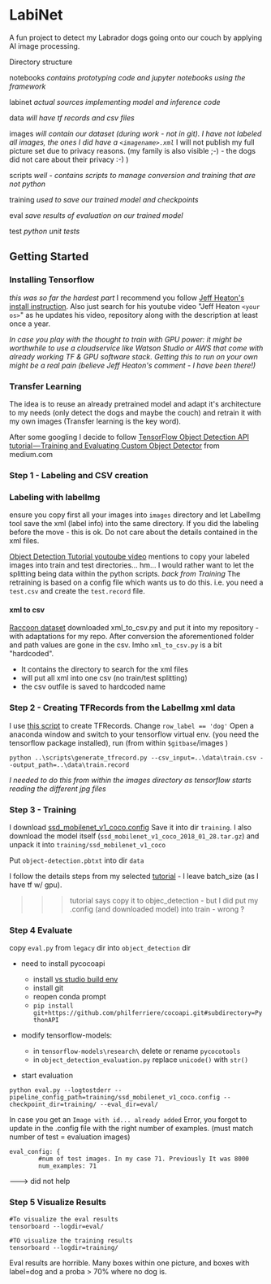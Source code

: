# LabiNet
A fun project to detect my Labrador dogs going onto our couch by applying AI image processing.

Directory structure

notebooks 
_contains prototyping code and jupyter notebooks using the framework_

labinet
_actual sources implementing model and inference code_

data
_will have tf records and csv files_

images
_will contain our dataset (during work - not in git). I have not labeled all images, the ones I did have a `<imagename>.xml`_ I will not publish my full picture set due to privacy reasons. (my family is also visible ;-) - the dogs did not care about their privacy :-) )

scripts
_well - contains scripts to manage conversion and training that are *not* python_

training
_used to save our trained model and checkpoints_

eval
_save results of evaluation on our trained model_

test
_python unit tests_


## Getting Started

### Installing Tensorflow
_this was so far the hardest part_ I recommend you follow [Jeff Heaton's install instruction](https://github.com/jeffheaton/t81_558_deep_learning/blob/master/t81_558_class01_intro_python.ipynb). Also just search for his youtube video "Jeff Heaton `<your os>`" as he updates his video, repository along with the description at least once a year.

_In case you play with the thought to train with GPU power: it might be worthwhile to use a cloudservice like Watson Studio or AWS that come with already working TF & GPU software stack. Getting this to run on your own might be a real pain (believe Jeff Heaton's comment - I have been there!)_

### Transfer Learning
The idea is to reuse an already pretrained model and adapt it's architecture to my needs (only detect the dogs and maybe the couch) and retrain it with my own images (Transfer learning is the key word).

After some googling I decide to follow [TensorFlow Object Detection API tutorial — Training and Evaluating Custom Object Detector](https://becominghuman.ai/tensorflow-object-detection-api-tutorial-training-and-evaluating-custom-object-detector-ed2594afcf73) from medium.com

### Step 1 - Labeling and CSV creation

### Labeling with labelImg
ensure you copy first all your images into `images` directory and let LabelImg tool save the xml (label info) into the same directory. If you did the labeling before the move - this is ok. Do not care about the details contained in the xml files.

[Object Detection Tutorial youtoube video](https://www.youtube.com/watch?v=kq2Gjv_pPe8&index=4&list=PLQVvvaa0QuDcNK5GeCQnxYnSSaar2tpku) mentions to copy your labeled images into train and test directories... hm... I would rather want to let the splitting being data within the python scripts. _back from Training_ The retraining is based on a config file which wants us to do this. i.e. you need a `test.csv` and create the `test.record` file.

#### xml to csv
[Raccoon dataset](https://github.com/datitran/raccoon_dataset) downloaded xml_to_csv.py and put it into my repository - with adaptations for my repo. After conversion the aforementioned folder and path values are gone in the csv.
Imho `xml_to_csv.py` is a bit "hardcoded". 
- It contains the directory to search for the xml files
- will put all xml into one csv (no train/test splitting)
- the csv outfile is saved to hardcoded name

### Step 2 - Creating TFRecords from the LabelImg xml data
I use [this script](https://github.com/datitran/raccoon_dataset/blob/master/generate_tfrecord.py) to create TFRecords. Change ` row_label == 'dog' ` 
Open a anaconda window and switch to your tensorflow virtual env. (you need the tensorflow package installed), run (from within `$gitbase`/images ) 

```
python ..\scripts\generate_tfrecord.py --csv_input=..\data\train.csv --output_path=..\data\train.record
``` 

_I needed to do this from within the images directory as tensorflow starts reading the different jpg files_

### Step 3 - Training
I download [ssd_mobilenet_v1_coco.config](https://github.com/tensorflow/models/blob/master/research/object_detection/samples/configs/ssd_mobilenet_v1_coco.config)
Save it into dir `training`. I also download the model itself (`ssd_mobilenet_v1_coco_2018_01_28.tar.gz`) and unpack it into `training/ssd_mobilenet_v1_coco`

Put `object-detection.pbtxt` into dir `data`

I follow the details steps from my selected [tutorial](https://becominghuman.ai/tensorflow-object-detection-api-tutorial-training-and-evaluating-custom-object-detector-ed2594afcf73) - I leave batch_size (as I have tf w/ gpu).


>>> tutorial says copy it to objec_detection - but I did put my .config (and downloaded model) into train - wrong ? 

### Step 4 Evaluate
copy `eval.py` from `legacy` dir into `object_detection` dir

- need to install pycocoapi
    - install [vs studio build env](https://go.microsoft.com/fwlink/?LinkId=691126)
    - install git
    - reopen conda prompt
    - `pip install git+https://github.com/philferriere/cocoapi.git#subdirectory=PythonAPI`

- modify tensorflow-models:
    - in `tensorflow-models\research\` delete or rename `pycocotools`
    - in `object_detection_evaluation.py` replace `unicode()` with `str()`

- start evaluation
``` 
python eval.py --logtostderr --pipeline_config_path=training/ssd_mobilenet_v1_coco.config --checkpoint_dir=training/ --eval_dir=eval/
```  

In case you get an `Image with id... already added` Error, you forgot to update in the .config file with the right number of examples. (must match number of test = evaluation images)

```
eval_config: {
        #num of test images. In my case 71. Previously It was 8000
        num_examples: 71
``` 
---> did not help


### Step 5 Visualize Results
```
#To visualize the eval results
tensorboard --logdir=eval/

#TO visualize the training results
tensorboard --logdir=training/
```

Eval results are horrible. Many boxes within one picture, and boxes with label=dog and a proba > 70% where no dog is.
